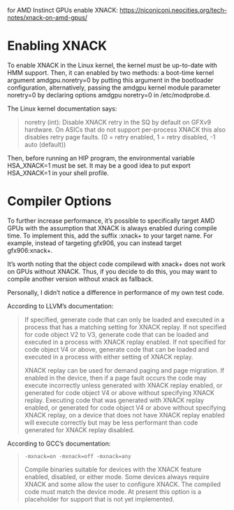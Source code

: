 for AMD Instinct GPUs enable XNACK: https://niconiconi.neocities.org/tech-notes/xnack-on-amd-gpus/

# Enabling XNACK

To enable XNACK in the Linux kernel, the kernel must be up-to-date with HMM support. Then, it can enabled by two methods: a boot-time kernel argument amdgpu.noretry=0 by putting this argument in the bootloader configuration, alternatively, passing the amdgpu kernel module parameter noretry=0 by declaring options amdgpu noretry=0 in /etc/modprobe.d.

The Linux kernel documentation says:

> noretry (int): Disable XNACK retry in the SQ by default on GFXv9 hardware. On ASICs that do not support per-process XNACK this also disables retry page faults. (0 = retry enabled, 1 = retry disabled, -1 auto (default))

Then, before running an HIP program, the environmental variable HSA_XNACK=1 must be set. It may be a good idea to put export HSA_XNACK=1 in your shell profile.

# Compiler Options

To further increase performance, it’s possible to specifically target AMD GPUs with the assumption that XNACK is always enabled during compile time. To implement this, add the suffix :xnack+ to your target name. For example, instead of targeting gfx906, you can instead target gfx906:xnack+.

It’s worth noting that the object code compilewd with xnack+ does not work on GPUs without XNACK. Thus, if you decide to do this, you may want to compile another version without xnack as fallback.

Personally, I didn’t notice a difference in performance of my own test code.

According to LLVM’s documentation:

> If specified, generate code that can only be loaded and executed in a process that has a matching setting for XNACK replay. If not specified for code object V2 to V3, generate code that can be loaded and executed in a process with XNACK replay enabled. If not specified for code object V4 or above, generate code that can be loaded and executed in a process with either setting of XNACK replay.
> 
> XNACK replay can be used for demand paging and page migration. If enabled in the device, then if a page fault occurs the code may execute incorrectly unless generated with XNACK replay enabled, or generated for code object V4 or above without specifying XNACK replay. Executing code that was generated with XNACK replay enabled, or generated for code object V4 or above without specifying XNACK replay, on a device that does not have XNACK replay enabled will execute correctly but may be less performant than code generated for XNACK replay disabled.

According to GCC’s documentation:

> `-mxnack=on -mxnack=off -mxnack=any`
> 
> Compile binaries suitable for devices with the XNACK feature enabled, disabled, or either mode. Some devices always require XNACK and some allow the user to configure XNACK. The compiled code must match the device mode. At present this option is a placeholder for support that is not yet implemented.
